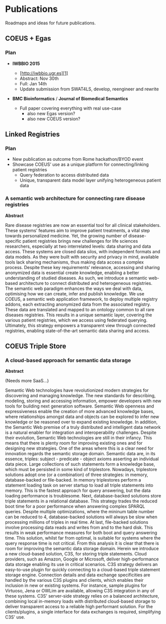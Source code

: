 # Publications

Roadmaps and ideas for future publications.

## COEUS + Egas

### Plan

* **IWBBIO 2015**
	* [http://iwbbio.ugr.es][1]
	* Abstract: Nov 30th
	* Full: Jan 14th
	* Update submission from SWAT4LS, develop, reengineer and rewrite


* **BMC Bioinformatics** / **Journal of Biomedical Semantics**
	* Full paper covering everything with real use-case
		* also new Egas version?
		* also new COEUS version?

## Linked Registries

### Plan

* New publication as outcome from Rome hackathon/BYOD event
* Showcase COEUS’ use as a unique platform for connecting/linking patient registries
	* Query federation to access distributed data
	* Unique, transparent data model layer unifying heterogeneous patient data

### A semantic web architecture for connecting rare disease registries

**Abstract**

Rare disease registries are now an essential tool for all clinical stakeholders.  These systems’ features aim to improve patient treatments, a vital step towards personalized medicine. Yet, the growing number of disease-specific patient registries brings new challenges for life sciences researchers, especially at two interrelated levels: data sharing and data access. These systems are closed data silos, with independent formats and data models. As they were built with security and privacy in mind, available tools lack sharing mechanisms, thus making data access a complex process. Despite these key requirements’ relevance, accessing and sharing anonymized data is essential create knowledge, enabling a better understanding of studied diseases.
As such, we introduce a semantic web-based architecture to connect distributed and heterogeneous  registries. The semantic web paradigm enhances the ways we deal with data, optimising how we can create, infer and publish knowledge. We use COEUS, a semantic web application framework, to deploy multiple registry addons, each extracting anonymized data from the associated registry. These data are translated and mapped to an ontology common to all rare diseases registries. This results in a unique semantic layer, covering the various patient registries, which we access using federated querying. Ultimately, this strategy empowers a transparent view through connected registries, enabling state-of-the-art semantic data sharing and access.

## COEUS Triple Store

### A cloud-based approach for semantic data storage

**Abstract**

(Needs more SaaS…)

Semantic Web technologies have revolutionized modern strategies for discovering and managing knowledge. The new standards for describing, modeling, storing and accessing information, empower developers with new tools for building next generation software. Semantic Web openness and expressiveness enable the creation of more advanced knowledge bases, where relationships amongst data and objects can be explored to infer new knowledge or be reasoned over to expand existing knowledge. In addition, the Semantic Web premise of a truly distributed and intelligent data network is a natural enabler for integration and interoperability challenges.
Despite their evolution, Semantic Web technologies are still in their infancy. This means that there is plenty room for improving existing ones and for designing new strategies. One of the areas where this is a clear need for innovation regards the semantic storage domain. Semantic data are, in its essence, triples: subject - predicate - object axioms asserting an individual data piece. Large collections of such statements form a knowledge base, which must be persisted in some kind of triplestore. Nowadays, triplestore solutions adopt one (or a combination) of three strategies: in memory, database-backed or file-backed. In memory triplestores perform a statement loading task on server startup to load all triple statements into memory. This is the fastest approach for query answering, but the data loading performance is troublesome. Next, database-backed solutions store triple statements in a relational database. This strategy trades the reduced boot time for a poor performance when answering complex SPARQL queries. Despite multiple optimizations, where the mininum table number can be reduced to 4, database-backed solutions will always be slow when processing millions of triples in real time. At last, file-backed solutions involve processing data reads and writes from and to the hard disk. This results in weak performance measures for both boot and query answering time. This solution, whilst far from optimal, is suitable for systems where the query response time is not critical.
From this analysis it is clear that there is room for improving the semantic data storage domain. Herein we introduce a new cloud-based solution, C3S, for storing triple statements. Cloud providers, such as Amazon, Google or Microsoft, deliver high-performance data storage enabling its use in critical scenarios. C3S strategy delivers an easy-to-use plugin for quickly connecting to a cloud-based triple statement storage engine. Connection details and data exchange specificities are handled by the various C3S plugins and clients, which enables their inclusion in new or existing systems. For instance, sample plugins for Virtuoso, Jena or OWLim are available, allowing C3S integration in any of these systems.
C3S' server-side strategy relies on a balanced architecture, combining local in-memory loads with distributed cloud-based storage to deliver transparent access to a reliable high performant solution. For the clients/plugins, a single interface for data exchanges is required, simplifying C3S' use.

[1]:	http://iwbbio.ugr.es